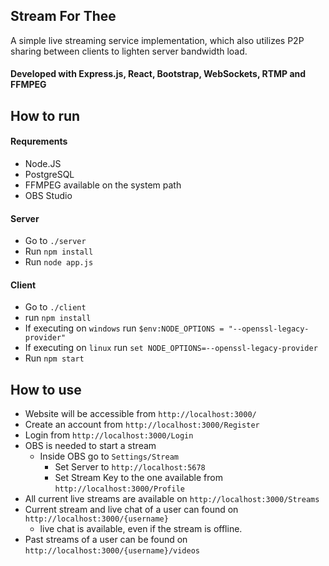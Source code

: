 ## Stream For Thee
A simple live streaming service implementation, which also utilizes P2P sharing between clients to lighten server bandwidth load.

#### Developed with Express.js, React, Bootstrap, WebSockets, RTMP and FFMPEG

## How to run

#### Requrements
- Node.JS
- PostgreSQL
- FFMPEG available on the system path
- OBS Studio

#### Server
- Go to `./server`
- Run `npm install`
- Run `node app.js`

#### Client
- Go to `./client`
- run `npm install`
- If executing on `windows` run
`$env:NODE_OPTIONS = "--openssl-legacy-provider"`
- If executing on `linux` run
`set NODE_OPTIONS=--openssl-legacy-provider`
- Run `npm start`

## How to use
- Website will be accessible from `http://localhost:3000/`
- Create an account from `http://localhost:3000/Register`
- Login from `http://localhost:3000/Login`
- OBS is needed to start a stream
  - Inside OBS go to `Settings/Stream`
	- Set Server to `http://localhost:5678`
	- Set Stream Key to the one available from `http://localhost:3000/Profile`
- All current live streams are available on `http://localhost:3000/Streams`
- Current stream and live chat of a user can found on `http://localhost:3000/{username}`
  - live chat is available, even if the stream is offline.
- Past streams of a user can be found on `http://localhost:3000/{username}/videos`
